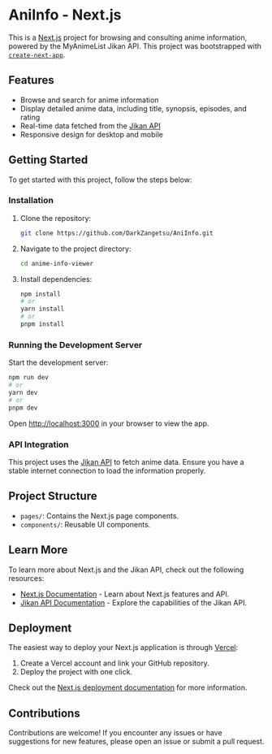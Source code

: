 # AniInfo - Next.js

This is a [Next.js](https://nextjs.org) project for browsing and consulting anime information, powered by the MyAnimeList Jikan API. This project was bootstrapped with [`create-next-app`](https://nextjs.org/docs/app/api-reference/cli/create-next-app).

## Features

- Browse and search for anime information
- Display detailed anime data, including title, synopsis, episodes, and rating
- Real-time data fetched from the [Jikan API](https://jikan.moe/)
- Responsive design for desktop and mobile

## Getting Started

To get started with this project, follow the steps below:

### Installation

1. Clone the repository:
   ```bash
   git clone https://github.com/DarkZangetsu/AniInfo.git
   ```

2. Navigate to the project directory:
   ```bash
   cd anime-info-viewer
   ```

3. Install dependencies:
   ```bash
   npm install
   # or
   yarn install
   # or
   pnpm install
   ```

### Running the Development Server

Start the development server:

```bash
npm run dev
# or
yarn dev
# or
pnpm dev
```

Open [http://localhost:3000](http://localhost:3000) in your browser to view the app.

### API Integration

This project uses the [Jikan API](https://jikan.moe/) to fetch anime data. Ensure you have a stable internet connection to load the information properly.

## Project Structure

- `pages/`: Contains the Next.js page components.
- `components/`: Reusable UI components.

## Learn More

To learn more about Next.js and the Jikan API, check out the following resources:

- [Next.js Documentation](https://nextjs.org/docs) - Learn about Next.js features and API.
- [Jikan API Documentation](https://docs.api.jikan.moe/) - Explore the capabilities of the Jikan API.

## Deployment

The easiest way to deploy your Next.js application is through [Vercel](https://vercel.com/):

1. Create a Vercel account and link your GitHub repository.
2. Deploy the project with one click.

Check out the [Next.js deployment documentation](https://nextjs.org/docs/app/building-your-application/deploying) for more information.

## Contributions

Contributions are welcome! If you encounter any issues or have suggestions for new features, please open an issue or submit a pull request.
